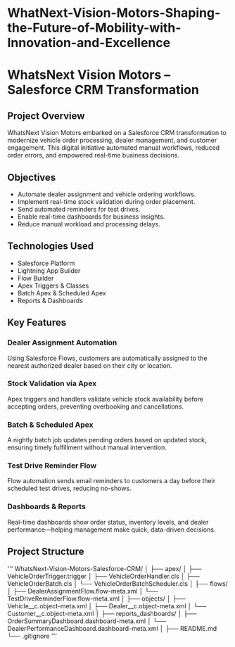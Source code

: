 # WhatNext-Vision-Motors-Shaping-the-Future-of-Mobility-with-Innovation-and-Excellence

# WhatsNext Vision Motors – Salesforce CRM Transformation

## Project Overview
WhatsNext Vision Motors embarked on a Salesforce CRM transformation to modernize vehicle order processing, dealer management, and customer engagement. This digital initiative automated manual workflows, reduced order errors, and empowered real-time business decisions.

## Objectives
- Automate dealer assignment and vehicle ordering workflows.
- Implement real-time stock validation during order placement.
- Send automated reminders for test drives.
- Enable real-time dashboards for business insights.
- Reduce manual workload and processing delays.

## Technologies Used
- Salesforce Platform
- Lightning App Builder
- Flow Builder
- Apex Triggers & Classes
- Batch Apex & Scheduled Apex
- Reports & Dashboards

## Key Features

### Dealer Assignment Automation
Using Salesforce Flows, customers are automatically assigned to the nearest authorized dealer based on their city or location.

### Stock Validation via Apex
Apex triggers and handlers validate vehicle stock availability before accepting orders, preventing overbooking and cancellations.

### Batch & Scheduled Apex
A nightly batch job updates pending orders based on updated stock, ensuring timely fulfillment without manual intervention.

### Test Drive Reminder Flow
Flow automation sends email reminders to customers a day before their scheduled test drives, reducing no-shows.

### Dashboards & Reports
Real-time dashboards show order status, inventory levels, and dealer performance—helping management make quick, data-driven decisions.

## Project Structure
'''
WhatsNext-Vision-Motors-Salesforce-CRM/
│
├── apex/
│   ├── VehicleOrderTrigger.trigger
│   ├── VehicleOrderHandler.cls
│   ├── VehicleOrderBatch.cls
│   └── VehicleOrderBatchScheduler.cls
│
├── flows/
│   ├── DealerAssignmentFlow.flow-meta.xml
│   └── TestDriveReminderFlow.flow-meta.xml
│
├── objects/
│   ├── Vehicle__c.object-meta.xml
│   ├── Dealer__c.object-meta.xml
│   └── Customer__c.object-meta.xml
│
├── reports_dashboards/
│   ├── OrderSummaryDashboard.dashboard-meta.xml
│   └── DealerPerformanceDashboard.dashboard-meta.xml
│
├── README.md
└── .gitignore
'''
